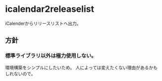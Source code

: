 # icalendar2releaselist
iCalenderからリリースリストへ出力。

## 方針
### 標準ライブラリ以外は極力使用しない。
環境構築をシンプルにしたいため。
人によっては変えたくない理由があるかもしれないので。
